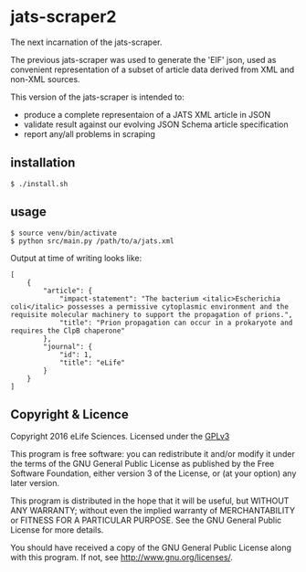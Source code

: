 # jats-scraper2

The next incarnation of the jats-scraper.

The previous jats-scraper was used to generate the 'EIF' json, used as convenient representation of a subset of article data derived from XML and non-XML sources.

This version of the jats-scraper is intended to:

* produce a complete representaion of a JATS XML article in JSON
* validate result against our evolving JSON Schema article specification
* report any/all problems in scraping

## installation

    $ ./install.sh

## usage

    $ source venv/bin/activate
    $ python src/main.py /path/to/a/jats.xml
    
Output at time of writing looks like:
    
    [
        {
            "article": {
                "impact-statement": "The bacterium <italic>Escherichia coli</italic> possesses a permissive cytoplasmic environment and the requisite molecular machinery to support the propagation of prions.", 
                "title": "Prion propagation can occur in a prokaryote and requires the ClpB chaperone"
            }, 
            "journal": {
                "id": 1, 
                "title": "eLife"
            }
        }
    ]

## Copyright & Licence

Copyright 2016 eLife Sciences. Licensed under the [GPLv3](LICENCE.txt)

This program is free software: you can redistribute it and/or modify
it under the terms of the GNU General Public License as published by
the Free Software Foundation, either version 3 of the License, or
(at your option) any later version.

This program is distributed in the hope that it will be useful,
but WITHOUT ANY WARRANTY; without even the implied warranty of
MERCHANTABILITY or FITNESS FOR A PARTICULAR PURPOSE.  See the
GNU General Public License for more details.

You should have received a copy of the GNU General Public License
along with this program.  If not, see <http://www.gnu.org/licenses/>.
